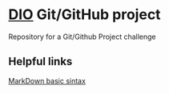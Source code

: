 # <a href="https://www.dio.me/sign-in" target="_blank">DIO</a> Git/GitHub project
Repository for a Git/Github Project challenge

## Helpful links
[MarkDown basic sintax](https://www.markdownguide.org/getting-started/)
